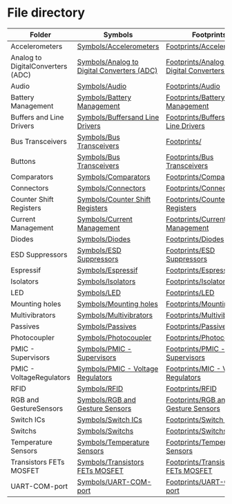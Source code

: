 # File directory

| Folder | Symbols | Footprints |
| ------ | ------ | ------ |
| Accelerometers |[Symbols/Accelerometers](https://github.com/AlexandrSemenovich/Altium_Library/tree/main/Symbols/Accelerometers)|[  Footprints/Accelerometers ](https://github.com/AlexandrSemenovich/Altium_Library/tree/main/Footprints/Accelerometers) 
| Analog to DigitalConverters (ADC)|[Symbols/Analog to Digital Converters (ADC)](https://github.com/AlexandrSemenovich/Altium_Library/tree/main/Symbols/Analog%20to%20Digital%20Converters%20(ADC))|[  Footprints/Analog to Digital Converters (ADC) ](https://github.com/AlexandrSemenovich/Altium_Library/tree/main/Footprints/Analog%20to%20Digital%20Converters%20(ADC)) 
| Audio |[Symbols/Audio](https://github.com/AlexandrSemenovich/Altium_Library/tree/main/Symbols/Audio)|[  Footprints/Audio ](https://github.com/AlexandrSemenovich/Altium_Library/tree/main/Footprints/Audio) 
| Battery Management|[Symbols/Battery Management](https://github.com/AlexandrSemenovich/Altium_Library/tree/main/Symbols/Battery%20Management)|[  Footprints/Battery Management ](https://github.com/AlexandrSemenovich/Altium_Library/tree/main/Footprints/Battery%20Management) 
| Buffers and Line Drivers|[Symbols/Buffersand Line Drivers](https://github.com/AlexandrSemenovich/Altium_Library/tree/main/Symbols/Buffers%20and%20Line%20Drivers)|[  Footprints/Buffers and Line Drivers ](https://github.com/AlexandrSemenovich/Altium_Library/tree/main/Footprints/Buffers%20and%20Line%20Drivers) 
| Bus Transceivers|[Symbols/Bus Transceivers](https://github.com/AlexandrSemenovich/Altium_Library/tree/main/Symbols/Bus%20Transceivers)|[  Footprints/ ](https://github.com/AlexandrSemenovich/Altium_Library/tree/main/Footprints/Bus%20Transceivers) 
| Buttons |[Symbols/Bus Transceivers](https://github.com/AlexandrSemenovich/Altium_Library/tree/main/Symbols/Buttons)|[  Footprints/Bus Transceivers ](https://github.com/AlexandrSemenovich/Altium_Library/tree/main/Footprints/Buttons) 
| Comparators |[Symbols/Comparators](https://github.com/AlexandrSemenovich/Altium_Library/tree/main/Symbols/Comparators)|[  Footprints/Comparators ](https://github.com/AlexandrSemenovich/Altium_Library/tree/main/Footprints/Comparators) 
| Connectors |[Symbols/Connectors](https://github.com/AlexandrSemenovich/Altium_Library/tree/main/Symbols/Connectors)|[  Footprints/Connectors ](https://github.com/AlexandrSemenovich/Altium_Library/tree/main/Footprints/Connectors) 
| Counter Shift Registers|[Symbols/Counter Shift Registers](https://github.com/AlexandrSemenovich/Altium_Library/tree/main/Symbols/Counter%20Shift%20Registers)|[  Footprints/Counter Shift Registers ](https://github.com/AlexandrSemenovich/Altium_Library/tree/main/Footprints/Counter%20Shift%20Registers) 
| Current Management|[Symbols/Current Management](https://github.com/AlexandrSemenovich/Altium_Library/tree/main/Symbols/Current%20Management)|[  Footprints/Current Management ](https://github.com/AlexandrSemenovich/Altium_Library/tree/main/Footprints/Current%20Management) 
| Diodes |[Symbols/Diodes](https://github.com/AlexandrSemenovich/Altium_Library/tree/main/Symbols/Diodes)|[  Footprints/Diodes ](https://github.com/AlexandrSemenovich/Altium_Library/tree/main/Footprints/Diodes) 
| ESD Suppressors|[Symbols/ESD Suppressors](https://github.com/AlexandrSemenovich/Altium_Library/tree/main/Symbols/ESD%20Suppressors)|[  Footprints/ESD Suppressors  ](https://github.com/AlexandrSemenovich/Altium_Library/tree/main/Footprints/ESD%20Suppressors) 
| Espressif |[Symbols/Espressif](https://github.com/AlexandrSemenovich/Altium_Library/tree/main/Symbols/Espressif)|[  Footprints/Espressif ](https://github.com/AlexandrSemenovich/Altium_Library/tree/main/Footprints/Espressif) 
| Isolators |[Symbols/Isolators](https://github.com/AlexandrSemenovich/Altium_Library/tree/main/Symbols/Isolators)|[  Footprints/Isolators ](https://github.com/AlexandrSemenovich/Altium_Library/tree/main/Footprints/Isolators) 
| LED |[Symbols/LED](https://github.com/AlexandrSemenovich/Altium_Library/tree/main/Symbols/LED)|[  Footprints/LED ](https://github.com/AlexandrSemenovich/Altium_Library/tree/main/Footprints/LED) 
| Mounting holes|[Symbols/Mounting holes](https://github.com/AlexandrSemenovich/Altium_Library/tree/main/Symbols/Mounting%20holes)|[  Footprints/Mounting holes ](https://github.com/AlexandrSemenovich/Altium_Library/tree/main/Footprints/Mounting%20holes) 
| Multivibrators |[Symbols/Multivibrators](https://github.com/AlexandrSemenovich/Altium_Library/tree/main/Symbols/Multivibrators)|[  Footprints/Multivibrators  ](https://github.com/AlexandrSemenovich/Altium_Library/tree/main/Footprints/Multivibrators) 
| Passives |[Symbols/Passives](https://github.com/AlexandrSemenovich/Altium_Library/tree/main/Symbols/Passives)|[  Footprints/Passives ](https://github.com/AlexandrSemenovich/Altium_Library/tree/main/Footprints/Passives) 
| Photocoupler |[Symbols/Photocoupler](https://github.com/AlexandrSemenovich/Altium_Library/tree/main/Symbols/Photocoupler)|[  Footprints/Photocoupler ](https://github.com/AlexandrSemenovich/Altium_Library/tree/main/Footprints/Photocoupler) 
| PMIC - Supervisors|[Symbols/PMIC - Supervisors](https://github.com/AlexandrSemenovich/Altium_Library/tree/main/Symbols/PMIC%20-%20Supervisors)|[  Footprints/PMIC - Supervisors ](https://github.com/AlexandrSemenovich/Altium_Library/tree/main/Footprints/PMIC%20-%20Supervisors) 
| PMIC - VoltageRegulators|[Symbols/PMIC - Voltage Regulators](https://github.com/AlexandrSemenovich/Altium_Library/tree/main/Symbols/PMIC%20-%20Voltage%20Regulators)|[  Footprints/MIC - Voltage Regulators ](https://github.com/AlexandrSemenovich/Altium_Library/tree/main/Footprints/PMIC%20-%20Voltage%20Regulators) 
| RFID |[Symbols/RFID](https://github.com/AlexandrSemenovich/Altium_Library/tree/main/Symbols/RFID)|[  Footprints/RFID ](https://github.com/AlexandrSemenovich/Altium_Library/tree/main/Footprints/RFID) 
| RGB and GestureSensors|[Symbols/RGB and Gesture Sensors](https://github.com/AlexandrSemenovich/Altium_Library/tree/main/Symbols/RGB%20and%20Gesture%20Sensors)|[  Footprints/RGB and Gesture Sensors ](https://github.com/AlexandrSemenovich/Altium_Library/tree/main/Footprints/RGB%20and%20Gesture%20Sensors) 
| Switch ICs|[Symbols/Switch ICs](https://github.com/AlexandrSemenovich/Altium_Library/tree/main/Symbols/Switch%20ICs)|[  Footprints/Switch ICs ](https://github.com/AlexandrSemenovich/Altium_Library/tree/main/Footprints/Switch%20ICs) 
| Switchs |[Symbols/Switchs](https://github.com/AlexandrSemenovich/Altium_Library/tree/main/Symbols/Switchs)|[  Footprints/Switchs ](https://github.com/AlexandrSemenovich/Altium_Library/tree/main/Footprints/Switchs) 
| Temperature Sensors|[Symbols/Temperature Sensors](https://github.com/AlexandrSemenovich/Altium_Library/tree/main/Symbols/Temperature%20Sensors)|[  Footprints/Temperature Sensors ](https://github.com/AlexandrSemenovich/Altium_Library/tree/main/Footprints/Temperature%20Sensors) 
| Transistors FETs MOSFET|[Symbols/Transistors FETs MOSFET](https://github.com/AlexandrSemenovich/Altium_Library/tree/main/Symbols/Transistors%20FETs%20MOSFET)|[  Footprints/Transistors FETs MOSFET ](https://github.com/AlexandrSemenovich/Altium_Library/tree/main/Footprints/Transistors%20FETs%20MOSFET) 
| UART-COM-port|[Symbols/UART-COM-port](https://github.com/AlexandrSemenovich/Altium_Library/tree/main/Symbols/UART-COM-port)|[Footprints/UART-COM-port ](https://github.com/AlexandrSemenovich/Altium_Library/tree/main/Footprints/UART-COM-port) 
